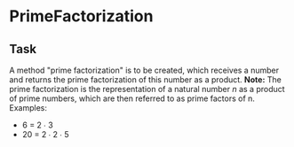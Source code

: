 # PrimeFactorization

## Task
A method "prime factorization" is to be created, which receives a number and returns the prime factorization of this number as a product.
**Note:** The prime factorization is the representation of a natural number *n* as a product of prime numbers, which are then referred to as prime factors of n.
Examples:
- 6 = 2 ∙ 3
- 20 = 2 ∙ 2 ∙ 5
